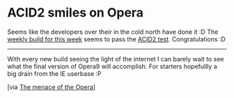 # ACID2 smiles on Opera

Seems like the developers over their in the cold north have done it :D The [weekly build for this week](http://my.opera.com/desktopteam/blog/show.dml/172375) seems to pass the [ACID2 test](http://www.webstandards.org/act/acid2/test.html). Congratulations :D

-------------------------------



With every new build seeing the light of the internet I can barely wait to see what the final version of Opera9 will accomplish. For starters hopefullly a big drain from the IE userbase :P



[via [The menace of the Opera](http://my.opera.com/olli/blog/show.dml/172439)]